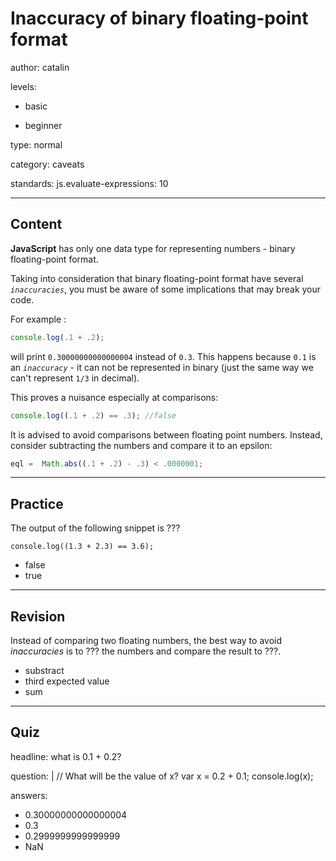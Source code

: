 # Inaccuracy of binary floating-point format
author: catalin

levels:

  - basic

  - beginner

type: normal

category: caveats

standards: 
  js.evaluate-expressions: 10

---
## Content

**JavaScript** has only one data type for representing numbers - binary floating-point format.

Taking into consideration that binary floating-point format have several *`inaccuracies`*, you must be aware of some implications that may break your code.

For example :
```javascript
console.log(.1 + .2);

```
will print `0.30000000000000004` instead of `0.3`. This happens because `0.1` is an *`inaccuracy`* - it can not be represented in binary (just the same way we can't represent `1/3` in decimal).

This proves a nuisance especially at comparisons:
```javascript
console.log((.1 + .2) == .3); //false
```
It is advised to avoid comparisons between floating point numbers. Instead, consider subtracting the numbers and compare it to an epsilon:
```javascript
eql =  Math.abs((.1 + .2) - .3) < .0000001;

```

---
## Practice

The output of the following snippet is ???
```
console.log((1.3 + 2.3) == 3.6);
```
* false
* true

---
## Revision

Instead of comparing two floating numbers, the best way to avoid *inaccuracies* is to ??? the numbers and compare the result to ???.

* substract
* third expected value
* sum

---
## Quiz

headline: what is 0.1 + 0.2?

question: |
  // What will be the value of x?
  var x = 0.2 + 0.1;
  console.log(x);

answers:
  - 0.30000000000000004
  - 0.3
  - 0.2999999999999999
  - NaN

